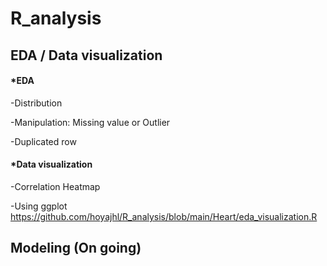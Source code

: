 # R_analysis
## EDA / Data visualization

#### *EDA

-Distribution 

-Manipulation: Missing value or Outlier

-Duplicated row

#### *Data visualization

-Correlation Heatmap

-Using ggplot 
https://github.com/hoyajhl/R_analysis/blob/main/Heart/eda_visualization.R

## Modeling (On going)
